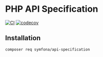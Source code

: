 # PHP API Specification

[![CI](https://github.com/symfona/api-specification/actions/workflows/ci.yaml/badge.svg)](https://github.com/symfona/api-specification/actions/workflows/ci.yaml)
[![codecov](https://codecov.io/gh/symfona/api-specification/branch/main/graph/badge.svg?token=9BVESZB4CD)](https://codecov.io/gh/symfona/api-specification)

## Installation

```bash
composer req symfona/api-specification
```
